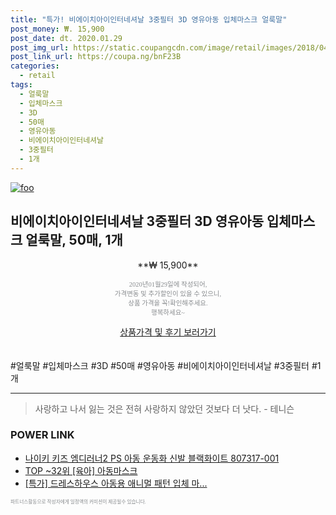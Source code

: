 ```yaml
--- 
title: "특가! 비에이치아이인터네셔날 3중필터 3D 영유아동 입체마스크 얼룩말" 
post_money: ₩. 15,900 
post_date: dt. 2020.01.29 
post_img_url: https://static.coupangcdn.com/image/retail/images/2018/04/06/12/6/2736627d-3806-4ca6-b582-6001dedc846f.jpg 
post_link_url: https://coupa.ng/bnF23B 
categories: 
  - retail 
tags: 
  - 얼룩말 
  - 입체마스크 
  - 3D 
  - 50매 
  - 영유아동 
  - 비에이치아이인터네셔날 
  - 3중필터 
  - 1개 
--- 
```

[![foo](https://static.coupangcdn.com/image/retail/images/2018/04/06/12/6/2736627d-3806-4ca6-b582-6001dedc846f.jpg)](https://coupa.ng/bnF23B) 

## 비에이치아이인터네셔날 3중필터 3D 영유아동 입체마스크 얼룩말, 50매, 1개 
<p style="text-align: center;">**₩ 15,900**</p> 
<p style="text-align: center;"><span style="color: #898c8f; font-family: Georgia,Times,serif; font-size: 0.75em;">2020년01월29일에 작성되어, <br>가격변동 및 추가할인이 있을 수 있으니,<br> 상품 가격을 꼭!확인해주세요.<br>행복하세요~</span> 
</p>	 
<div markdown="0" style="text-align: center;"><a href="https://coupa.ng/bnF23B" class="btn btn--success">상품가격 및 후기 보러가기</a></div> 
<br><br> 
  #얼룩말 #입체마스크 #3D #50매 #영유아동 #비에이치아이인터네셔날 #3중필터 #1개 
<hr> 

> 사랑하고 나서 잃는 것은 전혀 사랑하지 않았던 것보다 더 낫다. - 테니슨 


### POWER LINK

* <a href="https://blog.naver.com/fasyy4321/221790125831" target="_blank">나이키 키즈 엠디러너2 PS 아동 운동화 신발 블랙화이트 807317-001</a>
* <a href="https://blog.naver.com/an0733/221788678375" target="_blank"> TOP ~32위 [육아] 아동마스크</a>
* <a href="https://blog.naver.com/santokki14/221788924504" target="_blank">[특가] 드레스하우스 아동용 애니멀 패턴 입체 마...</a>

<span style="color: #898c8f; font-family: Georgia,Times,serif; font-size: 0.55em;">파트너스활동으로 작성자에게 일정액의 커미션이 제공될수 있습니다.</span> 
